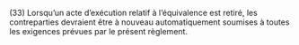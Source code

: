 (33) Lorsqu’un acte d’exécution relatif à l’équivalence est retiré, les contreparties devraient être à nouveau automatiquement soumises à toutes les exigences prévues par le présent règlement.